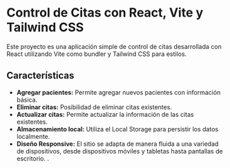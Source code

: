 # Control de Citas con React, Vite y Tailwind CSS

Este proyecto es una aplicación simple de control de citas desarrollada con React utilizando Vite como bundler y Tailwind CSS para estilos.

## Características

- **Agregar pacientes:** Permite agregar nuevos pacientes con información básica.
- **Eliminar citas:** Posibilidad de eliminar citas existentes.
- **Actualizar citas:** Permite actualizar la información de las citas existentes.
- **Almacenamiento local:** Utiliza el Local Storage para persistir los datos localmente.
- **Diseño Responsive:** El sitio se adapta de manera fluida a una variedad de dispositivos, desde dispositivos móviles y tabletas hasta pantallas de escritorio. .
